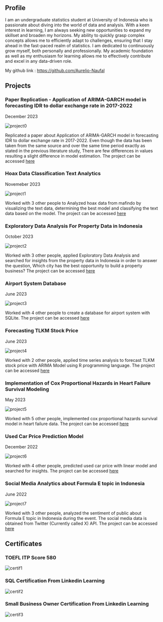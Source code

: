 ## Profile
I am an undergraduate statistics student at University of Indonesia who is passionate about diving into the world of data and analysis. With a keen interest in learning, I am always seeking new opportunities to expand my skillset and broaden my horizons. My ability to quickly grasp complex concepts allows me to efficiently adapt to challenges, ensuring that I stay ahead in the fast-paced realm of statistics. I am dedicated to continuously grow myself, both personally and professionally. My academic foundation as well as my enthusiasm for learning allows me to effectively contribute and excel in any data-driven role.

My github link : https://github.com/Aurelio-Naufal

## Projects
### Paper Replication - Application of ARIMA-GARCH model in forecasting IDR to dollar exchange rate in 2017-2022
December 2023

![project0](./assets/img/Replikasi-Paper.png)

Replicated a paper about Application of ARIMA-GARCH model in forecasting IDR to dollar exchange rate in 2017-2022. Even though the data has been taken from the same source and over the same time period exactly as stated in the previous literature study, There are few differences in values resulting a slight difference in model estimation. The project can be accessed [here](https://github.com/Aurelio-Naufal/Application-of-ARIMA-GARCH-model-in-forecasting-IDR-to-dollar-exchange-rate-in-2017-2022)

### Hoax Data Classification Text Analytics
Novemeber 2023

![project1](./assets/img/Hoax-Data.png)

Worked with 3 other people to Analyzed hoax data from mafindo by visualizing the text data, determining the best model and classifying the text data based on the model. The project can be accessed [here](https://github.com/Aurelio-Naufal/Case-Study-Data-Mining-Aplikasi-Model-Klasifikasi-Kelompok-8)


### Exploratory Data Analysis For Property Data in Indonesia
October 2023

![project2](./assets/img/Property-Data.png)

Worked with 3 other people, applied Exploratory Data Analysis and searched for insights from the property data in Indonesia in order to answer the question, Which city has the best opportunity to build a property business? The project can be accessed [here](https://github.com/Aurelio-Naufal/Case-Study-Data-Mining-EDA-Data-Property-Indonesia)


### Airport System Database
June 2023

![project3](./assets/img/Database-Airport.png)

Worked with 4 other people to create a database for airport system with SQLite. The project can be accessed [here](https://github.com/Aurelio-Naufal/Project-Database-Sistem-Bandara/blob/main/Laporan%20Akhir%20Database%20Kelompok%204.pdf)


### Forecasting TLKM Stock Price
June 2023

![project4](./assets/img/Forecast-TLKM.png)

Worked with 2 other people, applied time series analysis to forecast TLKM stock price with ARIMA Model using R programming language. The project can be accessed [here](https://github.com/Aurelio-Naufal/Forecasting-TLKM-stock-price-with-ARIMA-model)


### Implementation of Cox Proportional Hazards in Heart Failure Survival Modeling
May 2023

![project5](./assets/img/Cox-PH.png)

Worked with 5 other people, implemented cox proportional hazards survival model in heart failure data. The project can be accessed [here](https://github.com/Aurelio-Naufal/Case-Study-Cox-Regression)

### Used Car Price Prediction Model
December 2022

![project6](./assets/img/Heatmap.png)

Worked with 4 other people, predicted used car price with linear model and searched for insights. The project can be accessed [here](https://github.com/Aurelio-Naufal/Project-Linear-Model-Used-Car-Price-Prediction-Model)


### Social Media Analytics about Formula E topic in Indonesia
June 2022

![project7](./assets/img/FormulaE.jpeg)

Worked with 3 other people, analyzed the sentiment of public about Formula E topic in Indonesia during the event. The social media data is obtained from Twitter (Currently called X) API. The project can be accessed [here](https://github.com/Aurelio-Naufal/Project-Social-Media-Analytics)


## Certificates
### TOEFL ITP Score 580
![certif1](./assets/img/SertifToefl.jpg)

### SQL Certification From Linkedin Learning
![certif2](./assets/img/SertifSQL.jpg)

### Small Business Owner Certification From Linkedin Learning
![certif3](./assets/img/SertifSmallBusiness.jpg)
